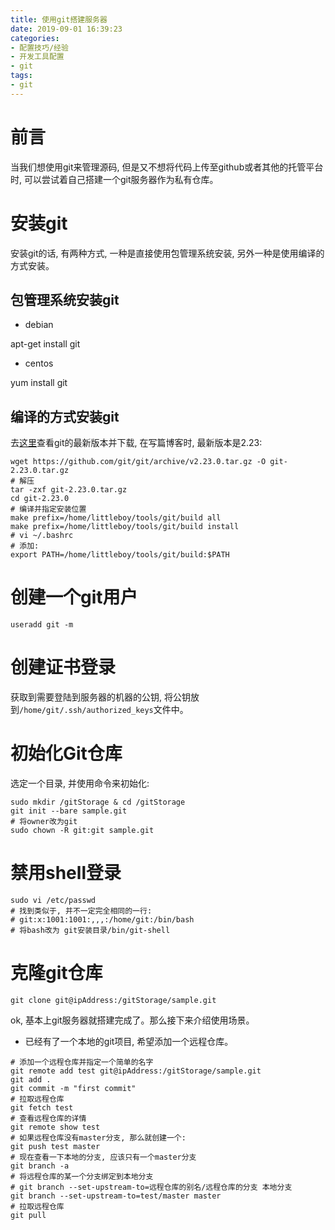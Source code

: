 ```yaml
---
title: 使用git搭建服务器
date: 2019-09-01 16:39:23
categories:
- 配置技巧/经验
- 开发工具配置
- git
tags:
- git
---
```


# 前言

当我们想使用git来管理源码, 但是又不想将代码上传至github或者其他的托管平台时, 可以尝试着自己搭建一个git服务器作为私有仓库。

<!--more-->

# 安装git

安装git的话, 有两种方式, 一种是直接使用包管理系统安装, 另外一种是使用编译的方式安装。

## 包管理系统安装git

* debian

apt-get install git

* centos

yum install git

## 编译的方式安装git

去[这里](https://github.com/git/git/releases)查看git的最新版本并下载, 在写篇博客时, 最新版本是2.23:

```shell
wget https://github.com/git/git/archive/v2.23.0.tar.gz -O git-2.23.0.tar.gz
# 解压
tar -zxf git-2.23.0.tar.gz
cd git-2.23.0
# 编译并指定安装位置
make prefix=/home/littleboy/tools/git/build all
make prefix=/home/littleboy/tools/git/build install
# vi ~/.bashrc
# 添加:
export PATH=/home/littleboy/tools/git/build:$PATH
```

# 创建一个git用户

```shell
useradd git -m
```

# 创建证书登录

获取到需要登陆到服务器的机器的公钥, 将公钥放到`/home/git/.ssh/authorized_keys`文件中。

# 初始化Git仓库

选定一个目录, 并使用命令来初始化:

```shell
sudo mkdir /gitStorage & cd /gitStorage
git init --bare sample.git
# 将owner改为git
sudo chown -R git:git sample.git
```

# 禁用shell登录

```shell
sudo vi /etc/passwd
# 找到类似于, 并不一定完全相同的一行:
# git:x:1001:1001:,,,:/home/git:/bin/bash
# 将bash改为 git安装目录/bin/git-shell
```

# 克隆git仓库

```shell
git clone git@ipAddress:/gitStorage/sample.git
```

ok, 基本上git服务器就搭建完成了。那么接下来介绍使用场景。

* 已经有了一个本地的git项目, 希望添加一个远程仓库。

```shell
# 添加一个远程仓库并指定一个简单的名字
git remote add test git@ipAddress:/gitStorage/sample.git
git add .
git commit -m "first commit"
# 拉取远程仓库
git fetch test
# 查看远程仓库的详情
git remote show test
# 如果远程仓库没有master分支, 那么就创建一个:
git push test master
# 现在查看一下本地的分支, 应该只有一个master分支
git branch -a
# 将远程仓库的某一个分支绑定到本地分支
# git branch --set-upstream-to=远程仓库的别名/远程仓库的分支 本地分支
git branch --set-upstream-to=test/master master
# 拉取远程仓库
git pull
```

